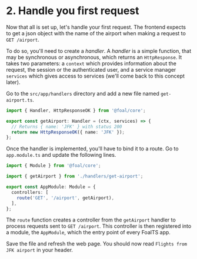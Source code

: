 # 2. Handle you first request

Now that all is set up, let's handle your first request. The frontend expects to get a json object with the name of the airport when making a request to `GET /airport`.

To do so, you'll need to create a *handler*. A *handler* is a simple function, that may be synchronous or asynchronous, which returns an `HttpResponse`. It takes two parameters: a `context` which provides information about the request, the session or the authenticated user, and a service manager `services` which gives access to services (we'll come back to this concept later).

Go to the `src/app/handlers` directory and add a new file named `get-airport.ts`.

```typescript
import { Handler, HttpResponseOK } from '@foal/core';

export const getAirport: Handler = (ctx, services) => {
  // Returns { name: 'JFK' } with status 200
  return new HttpResponseOK({ name: 'JFK' });
};

```

Once the handler is implemented, you'll have to bind it to a route. Go to `app.module.ts` and update the following lines.

```typescript
import { Module } from '@foal/core';

import { getAirport } from './handlers/get-airport';

export const AppModule: Module = {
  controllers: [
    route('GET', '/airport', getAirport),
  ],
};

```

The `route` function creates a controller from the `getAirport` handler to process requests sent to `GET /airport`. This controller is then registered into a module, the `AppModule`, which the entry point of every FoalTS app.

Save the file and refresh the web page. You should now read `Flights from JFK airport` in your header.